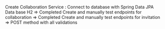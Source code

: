 Create Collaboration Service :
Connect to database with Spring Data JPA Data base H2 => Completed
Create and manually test endpoints for collaboration => Completed
Create and manually test endpoints for invitation => POST method with all validations